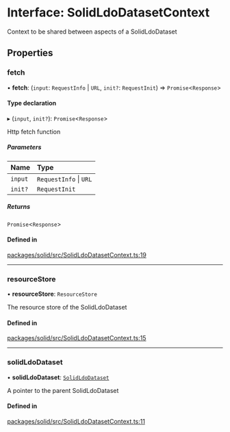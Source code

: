 # Interface: SolidLdoDatasetContext

Context to be shared between aspects of a SolidLdoDataset

## Properties

### fetch

• **fetch**: (`input`: `RequestInfo` \| `URL`, `init?`: `RequestInit`) => `Promise`\<`Response`\>

#### Type declaration

▸ (`input`, `init?`): `Promise`\<`Response`\>

Http fetch function

##### Parameters

| Name | Type |
| :------ | :------ |
| `input` | `RequestInfo` \| `URL` |
| `init?` | `RequestInit` |

##### Returns

`Promise`\<`Response`\>

#### Defined in

[packages/solid/src/SolidLdoDatasetContext.ts:19](https://github.com/o-development/ldo/blob/b955d3b/packages/solid/src/SolidLdoDatasetContext.ts#L19)

___

### resourceStore

• **resourceStore**: `ResourceStore`

The resource store of the SolidLdoDataset

#### Defined in

[packages/solid/src/SolidLdoDatasetContext.ts:15](https://github.com/o-development/ldo/blob/b955d3b/packages/solid/src/SolidLdoDatasetContext.ts#L15)

___

### solidLdoDataset

• **solidLdoDataset**: [`SolidLdoDataset`](../classes/SolidLdoDataset.md)

A pointer to the parent SolidLdoDataset

#### Defined in

[packages/solid/src/SolidLdoDatasetContext.ts:11](https://github.com/o-development/ldo/blob/b955d3b/packages/solid/src/SolidLdoDatasetContext.ts#L11)
